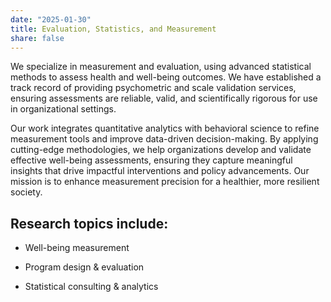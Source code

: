 ```yaml
---
date: "2025-01-30"
title: Evaluation, Statistics, and Measurement
share: false
---
```


We specialize in measurement and evaluation, using advanced statistical methods to assess health and well-being outcomes. We have established a track record of providing psychometric and scale validation services, ensuring assessments are reliable, valid, and scientifically rigorous for use in organizational settings.

Our work integrates quantitative analytics with behavioral science to refine measurement tools and improve data-driven decision-making. By applying cutting-edge methodologies, we help organizations develop and validate effective well-being assessments, ensuring they capture meaningful insights that drive impactful interventions and policy advancements. Our mission is to enhance measurement precision for a healthier, more resilient society.

## Research topics include:

-   Well-being measurement

-   Program design & evaluation

-   Statistical consulting & analytics
